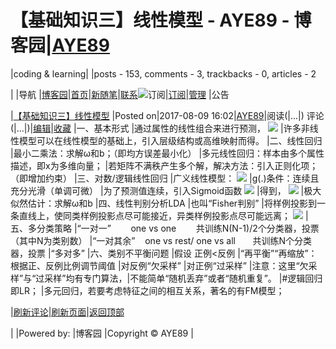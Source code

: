 
# 【基础知识三】线性模型 - AYE89 - 博客园|[AYE89](https://www.cnblogs.com/eniac1946/)
|coding & learning|
|posts - 153, comments - 3, trackbacks - 0, articles - 2

|
|导航
|[博客园](https://www.cnblogs.com/)|[首页](https://www.cnblogs.com/eniac1946/)|[新随笔](https://i.cnblogs.com/EditPosts.aspx?opt=1)|[联系](https://msg.cnblogs.com/send/AYE89)![订阅](//www.cnblogs.com/images/xml.gif)|[订阅](https://www.cnblogs.com/eniac1946/rss)|[管理](https://i.cnblogs.com/)
|公告


|[【基础知识三】线性模型](https://www.cnblogs.com/eniac1946/p/7325860.html)
|Posted on|2017-08-09 16:02|[AYE89](https://www.cnblogs.com/eniac1946/)|阅读(|...|) 评论(|...|)|[编辑](https://i.cnblogs.com/EditPosts.aspx?postid=7325860)|[收藏](#)
|一、基本形式
|通过属性的线性组合来进行预测，
![](https://images2017.cnblogs.com/blog/1181483/201708/1181483-20170809152139745-420795570.png)
|许多非线性模型可以在线性模型的基础上，引入层级结构或高维映射而得。
|二、线性回归
|最小二乘法：求解ω和b；（即均方误差最小化）
|多元线性回归：样本由多个属性描述，即x为多维向量；
|若矩阵不满秩产生多个解，解决方法：引入正则化项；（即增加约束）
|三、对数/逻辑线性回归
|广义线性模型：
![](https://images2017.cnblogs.com/blog/1181483/201708/1181483-20170809153518605-433462379.png)
|g(.)条件：连续且充分光滑（单调可微）
|为了预测值连续，引入Sigmoid函数
![](https://images2017.cnblogs.com/blog/1181483/201708/1181483-20170809154055980-726106834.png)
|得到，
![](https://images2017.cnblogs.com/blog/1181483/201708/1181483-20170809154322199-1368999154.png)
|极大似然估计：求解ω和b
|四、线性判别分析LDA
|也叫“Fisher判别”
|将样例投影到一条直线上，使同类样例投影点尽可能接近，异类样例投影点尽可能远离；
![](https://images2017.cnblogs.com/blog/1181483/201708/1181483-20170809154757683-1287824047.png)
|五、多分类策略
|“一对一”        one vs one        共训练N(N-1)/2个分类器，投票 （其中N为类别数）
|“一对其余”    one vs rest/ one vs all       共训练N个分类器，投票
|“多对多”
|六、类别不平衡问题
|假设 正例<反例
|“再平衡”“再缩放”：根据正、反例比例调节阈值
|对反例“欠采样”
|对正例“过采样”
|注意：这里“欠采样”与“过采样”均有专门算法，|不能简单“随机丢弃”或者“随机重复”。
|\#逻辑回归即LR；
|多元回归，若要考虑特征之间的相互关系，著名的有FM模型；







|[刷新评论](javascript:void(0);)|[刷新页面](#)|[返回顶部](#top)






|
|Powered by:
|博客园
|Copyright © AYE89
|
